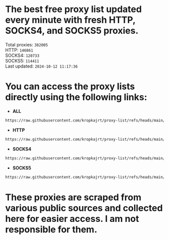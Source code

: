 # The best free proxy list updated every minute with fresh HTTP, SOCKS4, and SOCKS5 proxies.

Total proxies: `382005`  
HTTP: `146861`  
SOCKS4: `120733`  
SOCKS5: `114411`  
Last updated: `2024-10-12 11:17:36`  

# You can access the proxy lists directly using the following links:

- **ALL**

```bash
https://raw.githubusercontent.com/kropkajrt/proxy-list/refs/heads/main/all.txt
```

- **HTTP**

```bash
https://raw.githubusercontent.com/kropkajrt/proxy-list/refs/heads/main/http.txt
```

- **SOCKS4**

```bash
https://raw.githubusercontent.com/kropkajrt/proxy-list/refs/heads/main/socks4.txt
```

- **SOCKS5**

```bash
https://raw.githubusercontent.com/kropkajrt/proxy-list/refs/heads/main/socks5.txt
```

# These proxies are scraped from various public sources and collected here for easier access. I am not responsible for them.